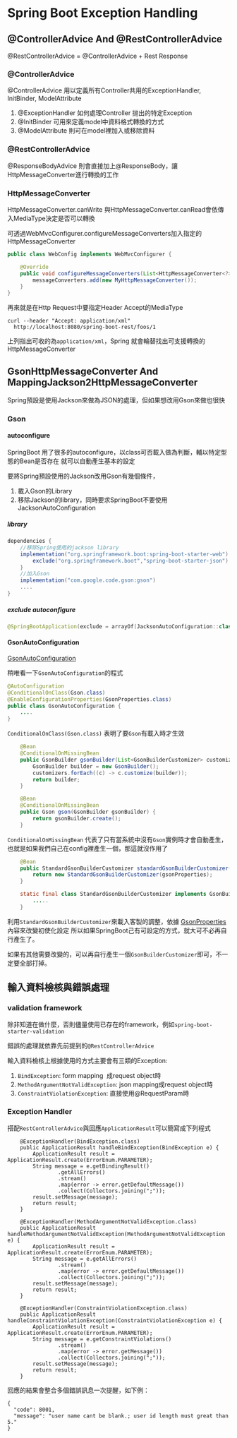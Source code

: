 # Spring Boot Exception Handling

## @ControllerAdvice And @RestControllerAdvice

@RestControllerAdvice = @ControllerAdvice + Rest Response

### @ControllerAdvice
@ControllerAdvice 用以定義所有Controller共用的ExceptionHandler, InitBinder, ModelAttribute
1. @ExceptionHandler 如何處理Controller 抛出的特定Exception
2. @InitBinder 可用來定義model中資料格式轉換的方式
3. @ModelAttribute 則可在model裡加入或移除資料

### @RestControllerAdvice
@ResponseBodyAdvice 則會直接加上@ResponseBody，讓HttpMessageConverter進行轉換的工作

### HttpMessageConverter

HttpMessageConverter.canWrite 與HttpMessageConverter.canRead會依傳入MediaType決定是否可以轉換

可透過WebMvcConfigurer.configureMessageConverters加入指定的HttpMessageConverter
```java
public class WebConfig implements WebMvcConfigurer {

	@Override
	public void configureMessageConverters(List<HttpMessageConverter<?>> messageConverters) {
		messageConverters.add(new MyHttpMessageConverter());
	}
}
```

再來就是在Http Request中要指定Header Accept的MediaType
```http
curl --header "Accept: application/xml" 
  http://localhost:8080/spring-boot-rest/foos/1
```

上列指出可收的為`application/xml`，Spring 就會輪替找出可支援轉換的HttpMessageConverter

## GsonHttpMessageConverter And MappingJackson2HttpMessageConverter

Spring預設是使用Jackson來做為JSON的處理，但如果想改用Gson來做也很快

### Gson

#### autoconfigure

SpringBoot 用了很多的autoconfigure，以class可否載入做為判斷，輔以特定型態的Bean是否存在
就可以自動產生基本的設定

要將Spring預設使用的Jackson改用Gson有幾個條件，
1. 載入Gson的Library
2. 移除Jackson的library，同時要求SpringBoot不要使用JacksonAutoConfiguration

##### library

```gradle
dependencies {
	//移除Spring使用的jackson library
	implementation("org.springframework.boot:spring-boot-starter-web") {
		exclude("org.springframework.boot","spring-boot-starter-json")
	}
	//加入Gson
	implementation("com.google.code.gson:gson")
	....
}
```

##### exclude autoconfigure

```kotlin
@SpringBootApplication(exclude = arrayOf(JacksonAutoConfiguration::class))
```

#### GsonAutoConfiguration

[GsonAutoConfiguration](https://github.com/spring-projects/spring-boot/blob/main/spring-boot-project/spring-boot-autoconfigure/src/main/java/org/springframework/boot/autoconfigure/gson/GsonAutoConfiguration.java)

稍唯看一下`GsonAutoConfiguration`的程式

```java
@AutoConfiguration
@ConditionalOnClass(Gson.class)
@EnableConfigurationProperties(GsonProperties.class)
public class GsonAutoConfiguration {
	....
}
```

`ConditionalOnClass(Gson.class)` 表明了要`Gson`有載入時才生效

```java
	@Bean
	@ConditionalOnMissingBean
	public GsonBuilder gsonBuilder(List<GsonBuilderCustomizer> customizers) {
		GsonBuilder builder = new GsonBuilder();
		customizers.forEach((c) -> c.customize(builder));
		return builder;
	}

	@Bean
	@ConditionalOnMissingBean
	public Gson gson(GsonBuilder gsonBuilder) {
		return gsonBuilder.create();
	}
```

`ConditionalOnMissingBean` 代表了只有當系統中沒有`Gson`實例時才會自動產生，也就是如果我們自己在config裡產生一個，那這就沒作用了

```java
	@Bean
	public StandardGsonBuilderCustomizer standardGsonBuilderCustomizer(GsonProperties gsonProperties) {
		return new StandardGsonBuilderCustomizer(gsonProperties);
	}

	static final class StandardGsonBuilderCustomizer implements GsonBuilderCustomizer, Ordered { 
		.....
	}
```

利用`StandardGsonBuilderCustomizer`來載入客製的調整，依據 [GsonProperties](https://github.com/spring-projects/spring-boot/blob/main/spring-boot-project/spring-boot-autoconfigure/src/main/java/org/springframework/boot/autoconfigure/gson/GsonProperties.java) 內容來改變初使化設定
所以如果SpringBoot己有可設定的方式，就大可不必再自行產生了。

如果有其他需要改變的，可以再自行產生一個`GsonBuilderCustomizer`即可，不一定要全部打掉。

## 輸入資料檢核與錯誤處理

### validation framework

除非知道在做什麼，否則儘量使用已存在的framework，例如`spring-boot-starter-validation`

錯誤的處理就依靠先前提到的`@RestControllerAdvice`

輸入資料檢核上根據使用的方式主要會有三類的Exception:

1. `BindException`: form mapping  成request object時
2. `MethodArgumentNotValidException`: json mapping成request object時
3. `ConstraintViolationException`: 直接使用@RequestParam時

### Exception Handler

搭配`RestControllerAdvice`與回應`ApplicationResult`可以簡寫成下列程式

```
	@ExceptionHandler(BindException.class)
	public ApplicationResult handleBindException(BindException e) {
		ApplicationResult result = ApplicationResult.create(ErrorEnum.PARAMETER);
		String message = e.getBindingResult()
				.getAllErrors()
				.stream()
				.map(error -> error.getDefaultMessage())
				.collect(Collectors.joining(";"));
		result.setMessage(message);
		return result;
	}

	@ExceptionHandler(MethodArgumentNotValidException.class)
	public ApplicationResult handleMethodArgumentNotValidException(MethodArgumentNotValidException e) {
		ApplicationResult result = ApplicationResult.create(ErrorEnum.PARAMETER);
		String message = e.getAllErrors()
				.stream()
				.map(error -> error.getDefaultMessage())
				.collect(Collectors.joining(";"));
		result.setMessage(message);
		return result;
	}

	@ExceptionHandler(ConstraintViolationException.class)
	public ApplicationResult handleConstraintViolationException(ConstraintViolationException e) {
		ApplicationResult result = ApplicationResult.create(ErrorEnum.PARAMETER);
		String message = e.getConstraintViolations()
				.stream()
				.map(error -> error.getMessage())
				.collect(Collectors.joining(";"));
		result.setMessage(message);
		return result;
	}
```

回應的結果會整合多個錯誤訊息一次提醒，如下例：

```
{
  "code": 8001,
  "message": "user name cant be blank.; user id length must great than 5."
}
```

